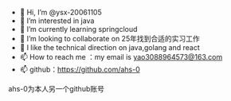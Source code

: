- 👋 Hi, I’m @ysx-20061105
- 👀 I’m interested in java
- 🌱 I’m currently learning springcloud
- 💞️ I’m looking to collaborate on 25年找到合适的实习工作
- 🌱 I like the technical direction on java,golang and react
- 📫 How to reach me ：my email is yao3088964573@163.com
- 📫 github：https://github.com/ahs-0

<!---
ysx-20061105/ysx-20061105 is a ✨ special ✨ repository because its `README.md` (this file) appears on your GitHub profile.
You can click the Preview link to take a look at your changes.
--->

ahs-0为本人另一个github账号
